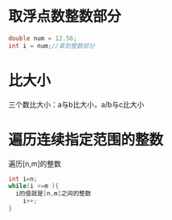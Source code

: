 # 取浮点数整数部分

```c
double num = 12.56;
int i = num;//拿到整数部分
```

# 比大小

三个数比大小：a与b比大小，a/b与c比大小

# 遍历连续指定范围的整数

遍历[n,m]的整数

```c
int i=n;
while(i <=m ){
  i的值就是[n,m]之间的整数
    i++;
}
```

